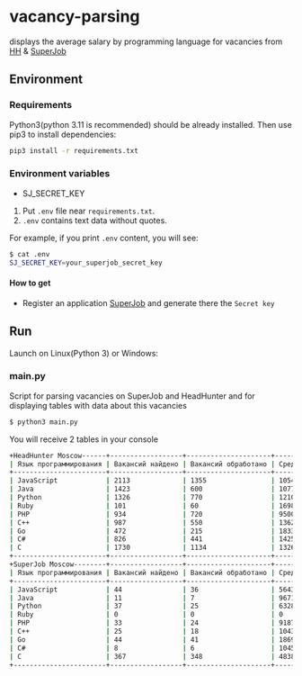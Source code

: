 # vacancy-parsing
displays the average salary by programming language for vacancies from [HH](https://hh.ru) &amp; [SuperJob](https://superjob.ru)

## Environment

### Requirements

Python3(python 3.11 is recommended) should be already installed. Then use pip3 to install dependencies:

```bash
pip3 install -r requirements.txt
```

### Environment variables

- SJ_SECRET_KEY

1. Put `.env` file near `requirements.txt`.
2. `.env` contains text data without quotes.

For example, if you print `.env` content, you will see:

```bash
$ cat .env
SJ_SECRET_KEY=your_superjob_secret_key
```

#### How to get

* Register an application [SuperJob](https://api.superjob.ru/info/) and generate there the `Secret key`

## Run

Launch on Linux(Python 3) or Windows:

### main.py

Script for parsing vacancies on SuperJob and HeadHunter and for displaying tables with data about this vacancies

```bash
$ python3 main.py
```

You will receive 2 tables in your console

```bash
+HeadHunter Moscow------+------------------+---------------------+------------------+
| Язык программирования | Вакансий найдено | Вакансий обработано | Средняя зарплата |
+-----------------------+------------------+---------------------+------------------+
| JavaScript            | 2113             | 1355                | 105476           |
| Java                  | 1423             | 600                 | 107725           |
| Python                | 1326             | 770                 | 121027           |
| Ruby                  | 101              | 60                  | 169830           |
| PHP                   | 934              | 720                 | 95000            |
| C++                   | 987              | 550                 | 136281           |
| Go                    | 472              | 215                 | 183348           |
| C#                    | 826              | 441                 | 142591           |
| C                     | 1730             | 1134                | 132603           |
+-----------------------+------------------+---------------------+------------------+
+SuperJob Moscow--------+------------------+---------------------+------------------+
| Язык программирования | Вакансий найдено | Вакансий обработано | Средняя зарплата |
+-----------------------+------------------+---------------------+------------------+
| JavaScript            | 44               | 36                  | 56432            |
| Java                  | 11               | 7                   | 96714            |
| Python                | 37               | 25                  | 63283            |
| Ruby                  | 0                | 0                   | 0                |
| PHP                   | 33               | 24                  | 91871            |
| C++                   | 25               | 18                  | 104305           |
| Go                    | 44               | 41                  | 18695            |
| C#                    | 8                | 6                   | 104500           |
| C                     | 367              | 348                 | 48387            |
+-----------------------+------------------+---------------------+------------------+
```
